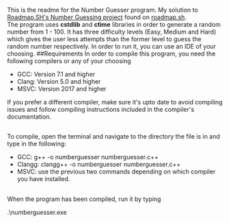This is the readme for the Number Guesser program.
My solution to [Roadmap.SH's Number Guessing project](https://roadmap.sh/projects/number-guessing-game) found on [roadmap.sh](roadmap.sh).\
The program uses **cstdlib** and **ctime** libraries in order to generate a random number from 1 - 100.
It has three difficulty levels (Easy, Medium and Hard) which gives the user less attempts than the former level to guess the random number respectively.
In order to run it, you can use an IDE of your choosing.
##Requirements
In order to compile this program, you need the following compilers or any of your choosing
- GCC: Version 7.1 and higher
- Clang: Version 5.0 and higher
- MSVC: Version 2017 and higher
  
If you prefer a different compiler, make sure it's upto date to avoid compiling issues and follow compiling instructions included in the compiler's documentation.
##
To compile, open the terminal and navigate to the directory the file is in and type in the following:
- GCC: g++ -o numberguesser numberguesser.c++
- Clangg: clangg++ -o numberguesser numberguesser.c++
- MSVC: use the previous two commands depending on which compiler you have installed.
##
When the program has been compiled, run it by typing

.\numberguesser.exe  


